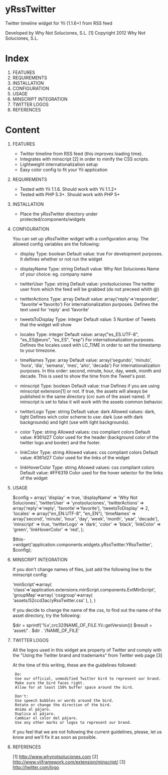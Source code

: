 yRssTwitter
===========

Twitter timeline widget for Yii (1.1.6+) from RSS feed

Developed by Why Not Soluciones, S.L. [1] 
Copyright 2012 Why Not Soluciones, S.L.


Index
=====

1. FEATURES
2. REQUIREMENTS
3. INSTALLATION
4. CONFIGURATION
5. USAGE
6. MINSCRIPT INTEGRATION
7. TWITTER LOGOS
8. REFERENCES


Content
=====

1. FEATURES

    - Twitter timeline from RSS feed (this improves loading time). 
    - Integrates with minscript [2] in order to minify the CSS scripts.
    - Lightweight internationalization setup
    - Easy color config to fit your Yii application

2. REQUIREMENTS

    - Tested with Yii 1.1.6. Should work with Yii 1.1.2+
    - Tested with PHP 5.3+. Should work with PHP 5+

3. INSTALLATION

    - Place the yRssTwitter directory under protected/components/widgets

4. CONFIGURATION
   
     You can set up yRssTwitter widget with a configuration array. 
    The allowed config variables are the following:

    - display
        Type: boolean
        Default value: true
        For development purposes. It defines whether or not run the widget

    - displayName
        Type: string
        Default value: Why Not Soluciones
        Name of your choice: eg. company name

    - twitterUser
        Type: string
        Default value: ynotsoluciones
        The twitter user from which the feed will be grabbed (do not preceed whith @)

    - twitterActions
        Type: array
        Default value: array('reply'=>'responder', 'favorite'=>'favorito')
        For internationalization purposes. Defines the text used for 'reply' and 
        'favorite'

    - tweetsToDisplay
        Type: integer
        Default value: 5
        Number of Tweets that the widget will show

    - locales
        Type: integer
        Default value: array("es_ES.UTF-8", "es_ES@euro", "es_ES", "esp")
        For internationalization purposes. Defines the locales used with LC_TIME in 
        order to set the timestamp to your timezone.

    - timeNames
        Type: array
        Default value: array('segundo', 'minuto', 'hora', 'día', 'semana', 'mes', 'año', 'decada')
        For internationalization purposes. In this order: second, minute, hour, day, 
        week, month and decade. This is used to show the time from the Tweet's post.

    - minscript
        Type: boolean
        Default value: true
        Defines if you are using minscript extension[1] or not. If true, the assets 
        will always be published in the same directory (crc sum of the asset name).
        If minscript is set to false it will work with the assets common behavior.

    - twitterLogo
        Type: string
        Default value: dark
        Allowed values: dark, light
        Defines wich color scheme to use: dark (use with dark backgrounds) and light
        (use with light backgrounds).

    - color
        Type: string
        Allowed values: css compliant colors
        Default value: #361d27
        Color used for the header (background color of the twitter logo and border) 
        and the footer.

    - linkColor
        Type: string
        Allowed values: css compliant colors
        Default value: #361d27
        Color used for the links of the widget 

    - linkHoverColor
        Type: string
        Allowed values: css compliant colors
        Default value: #FF6319
        Color used for the hover selector for the links of the widget 

5. USAGE

    $config = array(
        'display' => true, 
        'displayName' => 'Why Not Soluciones',
        'twitterUser' => 'ynotsoluciones',
        'twitterActions' => array('reply'=>'reply', 'favorite'=>'favorite'),
        'tweetsToDisplay' => 2,
        'locales' => array("en_EN.UTF-8", "en_EN"),
        'timeNames' => array('second', 'minute', 'hour', 'day', 'week', 'month', 'year', 'decade'),
        'minscript' => true,
        'twitterLogo' => 'dark',
        'color' => 'black',
        'linkColor' => 'green',
        'linkHoverColor' => 'red',
    ); 

    $this->widget('application.components.widgets.yRssTwitter.YRssTwitter', $config);

6. MINSCRIPT INTEGRATION

    If you don't change names of files, just add the following line to the minscript 
    config:

    'minScript'=>array(
        'class'=>'application.extensions.minScript.components.ExtMinScript',
        'groupMap'=>array(
            'cssgroup'=>array(
                'assets/52ccd3ac/yRssTwitter.css'
            ),
        ),
    )

    If you decide to change the name of the css, to find out the name of the asset
    directory, try the following:

    $dir = sprintf('%x',crc32(NAME_OF_FILE.Yii::getVersion())
    $result = 'asset/' . $dir . '/NAME_OF_FILE'

7. TWITTER LOGOS

    All the logos used in this widget are property of Twitter and comply with the 
    "Using the Twitter brand and trademarks" from Twitter web page [3]

    At the time of this writing, these are the guidelines followed:

        Do:
        Use our official, unmodified Twitter bird to represent our brand.
        Make sure the bird faces right.
        Allow for at least 150% buffer space around the bird.

        Don't:
        Use speech bubbles or words around the bird.
        Rotate or change the direction of the bird.
        Anima al pájaro.
        Duplica al pájaro.
        Cambiar el color del pájaro.
        Use any other marks or logos to represent our brand.

    If you feel that we are not following the current guidelines, please, let us 
    know and we'll fix it as soon as possible.

6. REFERENCES

    [1] http://www.whynotsoluciones.com
    [2] http://www.yiiframework.com/extension/minscript/
    [3] http://twitter.com/logo
